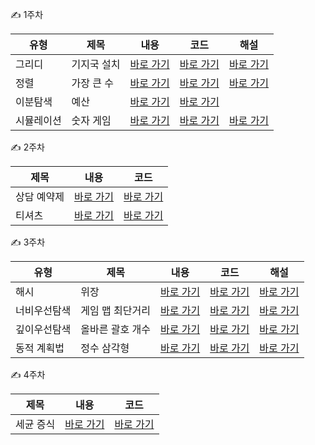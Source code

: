 ✍️ 1주차

|유형|제목|내용|코드|해설|
|---|---|---|---|---|
|그리디|기지국 설치|[바로 가기](src/edu/programmers/practice/p100301/description.md)|[바로 가기](src/edu/programmers/practice/p100301/Main.java)|[바로 가기](src/edu/programmers/practice/p100301/Answer.java)|
|정렬|가장 큰 수|[바로 가기](src/edu/programmers/practice/p100302/description.md)|[바로 가기](src/edu/programmers/practice/p100302/Main.java)|[바로 가기](src/edu/programmers/practice/p100302/Answer.java)|
|이분탐색|예산|[바로 가기](src/edu/programmers/practice/p100303/description.md)|[바로 가기](src/edu/programmers/practice/p100303/Main.java)| |
|시뮬레이션|숫자 게임|[바로 가기](src/edu/programmers/practice/p100304/description.md)|[바로 가기](src/edu/programmers/practice/p100304/Main.java)|[바로 가기](src/edu/programmers/practice/p100304/Answer.java)|

✍️ 2주차

|제목|내용|코드|
|---|---|---|
|상담 예약제|[바로 가기](src/edu/programmers/practice/p100229/description.md)|[바로 가기](src/edu/programmers/practice/p100229/Main.java)|
|티셔츠|[바로 가기](src/edu/programmers/practice/p100230/description.md)|[바로 가기](src/edu/programmers/practice/p100230/Main.java)|

✍️ 3주차

|유형|제목|내용|코드|해설|
|---|---|---|---|---|
|해시|위장|[바로 가기](src/edu/programmers/practice/p100305/description.md)|[바로 가기](src/edu/programmers/practice/p100305/Main.java)|[바로 가기](src/edu/programmers/practice/p100305/Answer.java)|
|너비우선탐색|게임 맵 최단거리|[바로 가기](src/edu/programmers/practice/p100306/description.md)|[바로 가기](src/edu/programmers/practice/p100306/Main.java)|[바로 가기](src/edu/programmers/practice/p100306/Answer.java)|
|깊이우선탐색|올바른 괄호 개수|[바로 가기](src/edu/programmers/practice/p100307/description.md)|[바로 가기](src/edu/programmers/practice/p100307/Main.java)|[바로 가기](src/edu/programmers/practice/p100307/Answer.java)|
|동적 계획법|정수 삼각형|[바로 가기](src/edu/programmers/practice/p100308/description.md)|[바로 가기](src/edu/programmers/practice/p100308/Main.java)|[바로 가기](src/edu/programmers/practice/p100308/Answer.java)|

✍️ 4주차

|제목|내용|코드|
|---|---|---|
|세균 증식|[바로 가기](src/edu/programmers/practice/p10145/description.md)|[바로 가기](src/edu/programmers/practice/p10145/Main.java)|

